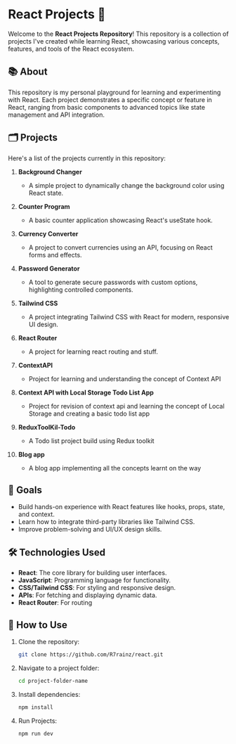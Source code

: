 # React Projects 🚀

Welcome to the **React Projects Repository**! This repository is a collection of projects I've created while learning React, showcasing various concepts, features, and tools of the React ecosystem.

## 📚 About

This repository is my personal playground for learning and experimenting with React. Each project demonstrates a specific concept or feature in React, ranging from basic components to advanced topics like state management and API integration.

## 🗂️ Projects

Here's a list of the projects currently in this repository:

1. **Background Changer**
   - A simple project to dynamically change the background color using React state.

2. **Counter Program**
   - A basic counter application showcasing React's useState hook.

3. **Currency Converter**
   - A project to convert currencies using an API, focusing on React forms and effects.

4. **Password Generator**
   - A tool to generate secure passwords with custom options, highlighting controlled components.

5. **Tailwind CSS**
   - A project integrating Tailwind CSS with React for modern, responsive UI design.

6. **React Router**
   - A project for learning react routing and stuff.
     
7. **ContextAPI**
   - Project for learning and understanding the concept of Context API

8. **Context API with Local Storage Todo List App**
   - Project for revision of context api and learning the concept of Local Storage and creating a basic todo list app
  
9. **ReduxToolKil-Todo**
    - A Todo list project build using Redux toolkit
10. **Blog app**
    - A blog app implementing all the concepts learnt on the way

## 🎯 Goals

- Build hands-on experience with React features like hooks, props, state, and context.
- Learn how to integrate third-party libraries like Tailwind CSS.
- Improve problem-solving and UI/UX design skills.

## 🛠️ Technologies Used

- **React**: The core library for building user interfaces.
- **JavaScript**: Programming language for functionality.
- **CSS/Tailwind CSS**: For styling and responsive design.
- **APIs**: For fetching and displaying dynamic data.
- **React Router**: For routing

## 📖 How to Use

1. Clone the repository:
   ```bash
   git clone https://github.com/R7rainz/react.git

2. Navigate to a project folder:
   ```zsh
   cd project-folder-name
   
3. Install dependencies:
   ```bash
   npm install

4. Run Projects:
   ```bash
   npm run dev
